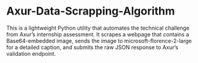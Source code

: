 # Axur-Data-Scrapping-Algorithm
This is a lightweight Python utility that automates the technical challenge from Axur’s internship assessment. It  scrapes a webpage that contains a Base64-embedded image,  sends the image to microsoft-florence-2-large for a detailed caption, and  submits the raw JSON response to Axur’s validation endpoint.
